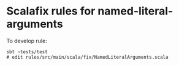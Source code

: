 # Scalafix rules for named-literal-arguments

To develop rule:
```
sbt ~tests/test
# edit rules/src/main/scala/fix/NamedLiteralArguments.scala
```
